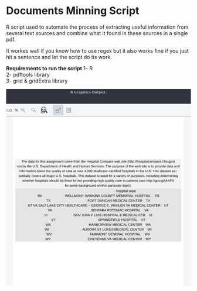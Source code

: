 #  Documents Minning Script
R script used to automate the process of extracting useful information from several text sources and combine what it found in these sources in a single pdf.

It workes well if you know how to use regex but it also works fine if you just hit a sentence and let the script do its work.

**Requirements to run the script** 
1- R  <br /> 
2- pdftools library  <br /> 
3- grid & gridExtra library  <br /> 


![Output Sample](ScreenShot.png)
